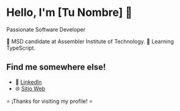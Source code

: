 # Hello, I'm [Tu Nombre] 👋

Passionate Software Developer

🚀 MSD candidate at Assembler Institute of Technology.
🌱 Learning TypeScript.

## Find me somewhere else!
- 💼 [LinkedIn](https://www.linkedin.com/in/jorge-revuelta-829268162/)
- 🌐 [Sitio Web](https://www.hogarmandala.com/)

⭐️ ¡Thanks for visiting my profile! ⭐️
